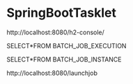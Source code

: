 # SpringBootTasklet

http://localhost:8080/h2-console/

SELECT*FROM BATCH_JOB_EXECUTION

SELECT*FROM BATCH_JOB_INSTANCE

http://localhost:8080/launchjob

